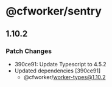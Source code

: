 # @cfworker/sentry

## 1.10.2
### Patch Changes

- 390ce91: Update Typescript to 4.5.2
- Updated dependencies [390ce91]
  - @cfworker/worker-types@1.10.2
